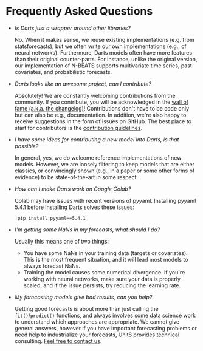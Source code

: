 # Frequently Asked Questions

- *Is Darts just a wrapper around other libraries?*

  No. When it makes sense, we reuse existing implementations (e.g. from statsforecasts), but we often write our 
  own implementations (e.g., of neural networks). Furthermore, Darts models often have more features than their original counter-parts. For instance, unlike the original version, our implementation of N-BEATS supports multivariate time series, past covariates, and probabilistic forecasts.

- *Darts looks like an awesome project, can I contribute?*

  Absolutely! We are constantly welcoming contributions from the community. If you contribute, you will be acknowledged in the [wall of fame (a.k.a. the changelog)](https://github.com/unit8co/darts/blob/master/CHANGELOG.md)! Contributions don't have to be code only but can also be e.g., documentation. In addition, we're also happy to receive suggestions in the form of issues on GitHub. The best place to start for contributors is the [contribution guidelines](https://github.com/unit8co/darts/blob/master/CONTRIBUTING.md).

- *I have some ideas for contributing a new model into Darts, is that possible?*

  In general, yes, we do welcome reference implementations of new models. However, we are loosely filtering to keep models that are either classics, or convincingly shown (e.g., in a paper or some other forms of evidence) to be state-of-the-art in some respect.

- *How can I make Darts work on Google Colab?*

  Colab may have issues with recent versions of pyyaml. Installing pyyaml 5.4.1 before installing Darts solves these issues:
  ```
  !pip install pyyaml==5.4.1
  ```

- *I'm getting some NaNs in my forecasts, what should I do?*

  Usually this means one of two things:
  - You have some NaNs in your training data (targets or covariates). This is the most frequent situation, and it will lead most models
    to always forecast NaNs.
  - Training the model causes some numerical divergence. If you're working with neural networks, make sure your data is properly scaled, and if the issue
    persists, try reducing the learning rate.

- *My forecasting models give bad results, can you help?*

  Getting good forecasts is about more than just calling the `fit()`/`predict()` functions, and always involves some data science work to understand which approaches are appropriate. We cannot give general answers, however if you have important forecasting problems or need help to industrialize your forecasts, Unit8 provides technical consulting. <a href="mailto:info@unit8.co">Feel free to contact us</a>.
